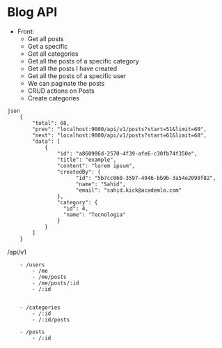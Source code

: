 # Blog API

- Front:
    - Get all posts
    - Get a specific
    - Get all categories
    - Get all the posts of a specific category
    - Get all the posts I have created
    - Get all the posts of a specific user
    - We can paginate the posts
    - CRUD actions on Posts
    - Create categories

```
json
    {
        "total": 68,
        "prev": "localhost:9000/api/v1/posts?start=51&limit=60",
        "next": "localhost:9000/api/v1/posts?start=61&limit=68",
        "data": [
            {
                "id": "a860986d-2570-4f39-afe6-c30fb74f350e",
                "title": "example",
                "content": "lorem ipsum",
                "createdBy": {
                      "id": "5b7cc060-3597-4946-bb9b-3a54e2098f82",
                      "name": "Sahid",
                      "email": "sahid.kick@academlo.com"
                },
                "category": {
                  "id": 4, 
                  "name": "Tecnologia"
                }
            }
        ]
    }

````
/api/v1

        - /users
            - /me
            - /me/posts
            - /me/posts/:id
            - /:id


        - /categories
            - /:id
            - /:id/posts

        - /posts
            - /:id